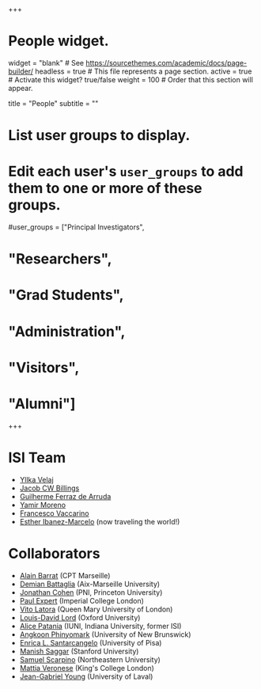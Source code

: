 +++
# People widget.
widget = "blank"  # See https://sourcethemes.com/academic/docs/page-builder/
headless = true  # This file represents a page section.
active = true  # Activate this widget? true/false
weight = 100  # Order that this section will appear.

title = "People"
subtitle = ""

# List user groups to display.
#   Edit each user's `user_groups` to add them to one or more of these groups.
#user_groups = ["Principal Investigators",
#               "Researchers",
#               "Grad Students",
#               "Administration",
#               "Visitors",
#               "Alumni"]
+++


# ISI Team
- [Yllka Velaj](https://scholar.google.it/citations?user=l_9eGgEAAAAJ&hl=it)
- [Jacob CW Billings](https://loop.frontiersin.org/people/255944/overview)
- [Guilherme Ferraz de Arruda](https://scholar.google.it/citations?user=tqO15QgAAAAJ&hl=it)
- [Yamir Moreno](http://cosnet.bifi.es/people/yamir-moreno/)
- [Francesco Vaccarino](https://www.isi.it/en/people/francesco-vaccarino)
- [Esther Ibanez-Marcelo](https://sites.google.com/site/estherib4n3z/) (now traveling the world!)

# Collaborators
- [Alain Barrat](http://www.cpt.univ-mrs.fr/~barrat/) (CPT Marseille)
- [Demian Battaglia](http://www.demian-battaglia.net/Demian_Battaglias_homepage/Home.html) (Aix-Marseille University)
- [Jonathan Cohen](https://pni.princeton.edu/faculty/jonathan-cohen) (PNI, Princeton University)
- [Paul Expert](https://scholar.google.com/citations?user=HfhPMBoAAAAJ&hl=en) (Imperial College London)
- [Vito Latora](http://www.maths.qmul.ac.uk/~latora/) (Queen Mary University of London)
- [Louis-David Lord](https://www.psych.ox.ac.uk/team/louis-david-lord) (Oxford University)
- [Alice Patania](http://apatania.altervista.org/) (IUNI, Indiana University, former ISI) 
- [Angkoon Phinyomark](http://www.angkoon-phinyomark.com/) (University of New Brunswick)
- [Enrica L. Santarcangelo](https://www.enricasantarcangelo.com/) (University of Pisa)
- [Manish Saggar](http://web.stanford.edu/group/bdl/index.html) (Stanford University)
- [Samuel Scarpino](http://scarpino.github.io/) (Northeastern University)
- [Mattia Veronese](https://kclpure.kcl.ac.uk/portal/mattia.veronese.html) (King's College London)
- [Jean-Gabriel Young](http://www.jgyoung.ca/) (University of Laval)